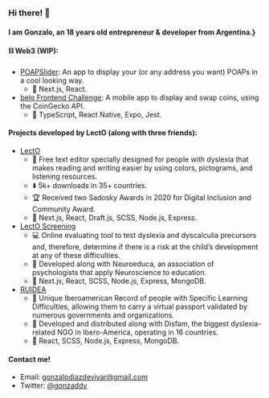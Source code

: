 ### Hi there! 👋
#### I am Gonzalo, an 18 years old entrepreneur & developer from Argentina.}

#### :chains: Web3 (WIP):
- [POAPSlider](https://poapslider.com): An app to display your (or any address you want) POAPs in a cool looking way.
  - :hammer: Next.js, React.
- [belo Frontend Challenge](https://github.com/GonzaDDV/belo-frontend-challenge): A mobile app to display and swap coins, using the CoinGecko API.
  - :hammer: TypeScript, React Native, Expo, Jest.

#### Projects developed by LectO (along with three friends):
- [LectO](https://lecto.app)
  - :page_facing_up: Free text editor specially designed for people with dyslexia that makes reading and writing easier by using colors, pictograms, and listening resources. 
  - :arrow_down: 5k+ downloads in 35+ countries. 
  - :trophy: Received two Sadosky Awards in 2020 for Digital Inclusion and Community Award.
  - :hammer: Next.js, React, Draft.js, SCSS, Node.js, Express.
- [LectO Screening](https://test.lecto.app)
  - :computer: Online evaluating tool to test dyslexia and dyscalculia precursors and, therefore, determine if there is a risk at the child’s development at any of these difficulties. 
  - :handshake: Developed along with Neuroeduca, an association of psychologists that apply Neuroscience to education.
  - :hammer: Next.js, React, SCSS, Node.js, Express, MongoDB.
- [RUIDEA](https://pasaporte.dea.ong)
  - :pencil: Unique Iberoamerican Record of people with Specific Learning Difficulties, allowing them to carry a virtual passport validated by numerous governments and organizations.
  - :handshake: Developed and distributed along with Disfam, the biggest dyslexia-related NGO in Ibero-America, operating in 16 countries.
  - :hammer: React, SCSS, Node.js,  Express, MongoDB.

#### Contact me!
- Email: gonzalodiazdevivar@gmail.com
- Twitter: [@gonzaddv](https://twitter.com/gonzaddv)




<!--
**GonzaDDV/gonzaddv** is a ✨ _special_ ✨ repository because its `README.md` (this file) appears on your GitHub profile.

Here are some ideas to get you started:

- 🔭 I’m currently working on ...
- 🌱 I’m currently learning ...
- 👯 I’m looking to collaborate on ...
- 🤔 I’m looking for help with ...
- 💬 Ask me about ...
- 📫 How to reach me: ...
- 😄 Pronouns: ...
- ⚡ Fun fact: ...
-->
